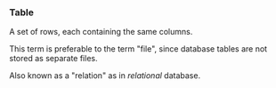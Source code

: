 ### Table

A set of rows, each containing the same columns.

This term is preferable to the term "file", since database tables are not stored as separate files.

Also known as a "relation" as in *relational* database.